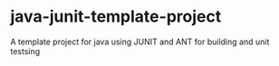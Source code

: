 java-junit-template-project
===========================

A template project for java using JUNIT and ANT for building and unit testsing
